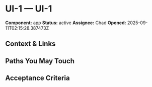 # UI-1 — UI-1

**Component:** app
**Status:** active
**Assignee:** Chad
**Opened:** 2025-09-11T02:15:28.387473Z

## Context & Links

## Paths You May Touch

## Acceptance Criteria
